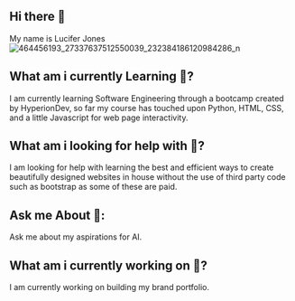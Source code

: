 ## Hi there 👋
My name is Lucifer Jones
![464456193_27337637512550039_232384186120984286_n](https://github.com/user-attachments/assets/0327e91e-45f1-47e2-aca5-2e9aa3ad6998)

## What am i currently Learning 🌱?
I am currently learning Software Engineering through a bootcamp created by HyperionDev, so far my course has touched upon Python, HTML, CSS, and a little Javascript for web page interactivity.
## What am i looking for help with 🤔?
I am looking for help with learning the best and efficient ways to create beautifully designed websites in house without the use of third party code such as bootstrap as some of these are paid.
## Ask me About 💬:
Ask me about my aspirations for AI.
## What am i currently working on 🔭?
I am currently working on building my brand portfolio.

<!--
**incub0t-hash/incub0t-hash** is a ✨ _special_ ✨ repository because its `README.md` (this file) appears on your GitHub profile.

Here are some ideas to get you started:

- 🔭 I’m currently working on ...
- 🌱 I’m currently learning ...
- 👯 I’m looking to collaborate on ...
- 🤔 I’m looking for help with ...
- 💬 Ask me about ...
- 📫 How to reach me: ...
- 😄 Pronouns: ...
- ⚡ Fun fact: ...
-->
